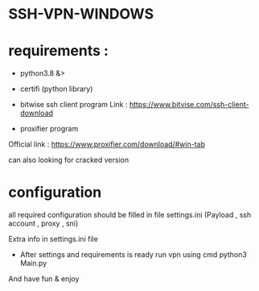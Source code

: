 # SSH-VPN-WINDOWS


# requirements :


- python3.8 &>

- certifi (python library)

- bitwise ssh client program
Link : https://www.bitvise.com/ssh-client-download

- proxifier program

Official link : https://www.proxifier.com/download/#win-tab

can also looking for cracked version


# configuration 

all required configuration should be filled in file 
settings.ini 
(Payload , ssh account , proxy , sni)

Extra info in settings.ini file 

* After settings and requirements is ready run vpn using cmd
python3 Main.py


And have fun & enjoy


